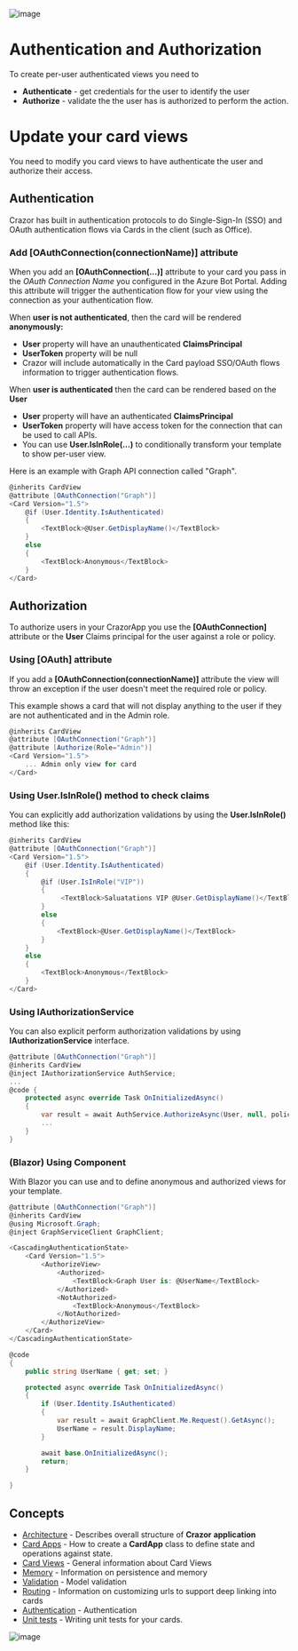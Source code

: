 

![image](https://user-images.githubusercontent.com/17789481/197238565-e3f895d0-6def-4d41-aba2-721d5432b1ef.png)

# Authentication and Authorization 

To create per-user authenticated views you need to 

* **Authenticate** - get credentials for the user to identify the user
* **Authorize** - validate the the user has is authorized to perform the action.

# Update your card views

You need to modify you card views to have authenticate the user and authorize their access.

## Authentication

Crazor has built in authentication protocols to do Single-Sign-In (SSO) and OAuth authentication flows via Cards in the client (such as Office). 

### Add [OAuthConnection(connectionName)] attribute

When you add an **[OAuthConnection(...)]** attribute to your card you pass in the *OAuth Connection Name* you configured in the Azure Bot Portal.  Adding this attribute will trigger the authentication flow for your view using the connection as your authentication flow.

When **user is not authenticated**, then the card will be rendered **anonymously:**

* **User** property will have an unauthenticated **ClaimsPrincipal**
* **UserToken** property will be null
* Crazor will include automatically in the Card payload SSO/OAuth flows information to trigger authentication flows.

When **user is authenticated** then the card can be rendered based on the **User**

* **User** property will have an authenticated **ClaimsPrincipal**
* **UserToken** property will have access token for the connection that can be used to call APIs.
* You can use **User.IsInRole(...)** to conditionally transform your template to show per-user view.

Here is an example with Graph API connection called "Graph".

```c#
@inherits CardView
@attribute [OAuthConnection("Graph")]
<Card Version="1.5">
    @if (User.Identity.IsAuthenticated)
    {
        <TextBlock>@User.GetDisplayName()</TextBlock>
    }
    else
    {
        <TextBlock>Anonymous</TextBlock>
    }
</Card>
```

## Authorization 

To authorize users in your CrazorApp you use the **[OAuthConnection]** attribute or the **User** Claims principal for the user against a role or policy.  

### Using [OAuth] attribute

If you add a **[OAuthConnection(connectionName)]** attribute the view will throw an exception if the user doesn't meet the required role or policy.  

This example shows a card that will not display anything to the user if they are not authenticated and in the Admin role.

```c#
@inherits CardView
@attribute [OAuthConnection("Graph")]
@attribute [Authorize(Role="Admin")]
<Card Version="1.5">
    ... Admin only view for card
</Card> 
```



### Using User.IsInRole() method to check claims

You can explicitly add authorization validations by using the **User.IsInRole()** method like this:

```c#
@inherits CardView
@attribute [OAuthConnection("Graph")]
<Card Version="1.5">
    @if (User.Identity.IsAuthenticated)
    {
        @if (User.IsInRole("VIP"))
        {
             <TextBlock>Saluatations VIP @User.GetDisplayName()</TextBlock>
        }
        else
        {
            <TextBlock>@User.GetDisplayName()</TextBlock>
        }
	}
    else
    {
        <TextBlock>Anonymous</TextBlock>
    }
</Card>    
```



### Using IAuthorizationService 
You can also explicit perform authorization validations by using **IAuthorizationService** interface.

```c#
@attribute [OAuthConnection("Graph")]
@inherits CardView
@inject IAuthorizationService AuthService;
...
@code {
    protected async override Task OnInitializedAsync()
    {
        var result = await AuthService.AuthorizeAsync(User, null, policyName="MustBeAdmin");
        ...
    }
}
```


### (Blazor) Using <AuthorizeView> Component

With Blazor you can use **<CascadingAuthenticationState>** and **<AuthorizeView>** to define anonymous and authorized views for your template.

```c#
@attribute [OAuthConnection("Graph")]
@inherits CardView
@using Microsoft.Graph;
@inject GraphServiceClient GraphClient;

<CascadingAuthenticationState>
    <Card Version="1.5">
        <AuthorizeView>
            <Authorized>
                <TextBlock>Graph User is: @UserName</TextBlock>
            </Authorized>
            <NotAuthorized>
                <TextBlock>Anonymous</TextBlock>
            </NotAuthorized>
        </AuthorizeView>
    </Card>
</CascadingAuthenticationState>

@code 
{
    public string UserName { get; set; }

    protected async override Task OnInitializedAsync()
    {
        if (User.Identity.IsAuthenticated)
        {
            var result = await GraphClient.Me.Request().GetAsync();
            UserName = result.DisplayName;
        }

        await base.OnInitializedAsync();
        return;
    }

}
```





## Concepts

* [Architecture](docs/Architecture.md) - Describes overall structure of  **Crazor** **application**
* [Card Apps](docs/CardApp.md) - How to create a **CardApp** class to define state and operations against state.
* [Card Views](docs/CardView.md) - General information about Card Views
* [Memory](docs/Memory.md) - Information on persistence and memory 
* [Validation](docs/Validation.md) - Model validation
* [Routing](docs/RoutingCards.md) - Information on customizing urls to support deep linking into cards
* [Authentication](docs/authentication.md) - Authentication
* [Unit tests](docs/UnitTests.md) - Writing unit tests for your cards.





![image](https://user-images.githubusercontent.com/17789481/197365048-6a74c3d5-85cd-4c04-a07a-eef2a46e0ddf.png)
